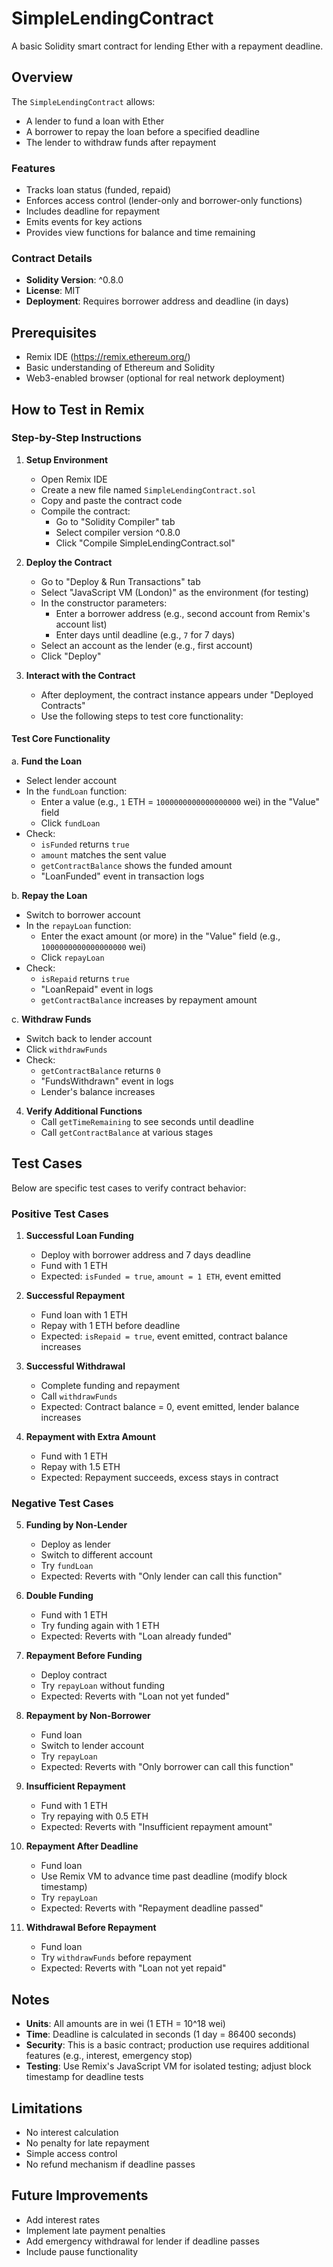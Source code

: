 # SimpleLendingContract

A basic Solidity smart contract for lending Ether with a repayment deadline.

## Overview

The `SimpleLendingContract` allows:
- A lender to fund a loan with Ether
- A borrower to repay the loan before a specified deadline
- The lender to withdraw funds after repayment

### Features
- Tracks loan status (funded, repaid)
- Enforces access control (lender-only and borrower-only functions)
- Includes deadline for repayment
- Emits events for key actions
- Provides view functions for balance and time remaining

### Contract Details
- **Solidity Version**: ^0.8.0
- **License**: MIT
- **Deployment**: Requires borrower address and deadline (in days)

## Prerequisites
- Remix IDE (https://remix.ethereum.org/)
- Basic understanding of Ethereum and Solidity
- Web3-enabled browser (optional for real network deployment)

## How to Test in Remix

### Step-by-Step Instructions

1. **Setup Environment**
   - Open Remix IDE
   - Create a new file named `SimpleLendingContract.sol`
   - Copy and paste the contract code
   - Compile the contract:
     - Go to "Solidity Compiler" tab
     - Select compiler version ^0.8.0
     - Click "Compile SimpleLendingContract.sol"

2. **Deploy the Contract**
   - Go to "Deploy & Run Transactions" tab
   - Select "JavaScript VM (London)" as the environment (for testing)
   - In the constructor parameters:
     - Enter a borrower address (e.g., second account from Remix's account list)
     - Enter days until deadline (e.g., `7` for 7 days)
   - Select an account as the lender (e.g., first account)
   - Click "Deploy"

3. **Interact with the Contract**
   - After deployment, the contract instance appears under "Deployed Contracts"
   - Use the following steps to test core functionality:

#### Test Core Functionality
   a. **Fund the Loan**
   - Select lender account
   - In the `fundLoan` function:
     - Enter a value (e.g., `1` ETH = `1000000000000000000` wei) in the "Value" field
     - Click `fundLoan`
   - Check:
     - `isFunded` returns `true`
     - `amount` matches the sent value
     - `getContractBalance` shows the funded amount
     - "LoanFunded" event in transaction logs

   b. **Repay the Loan**
   - Switch to borrower account
   - In the `repayLoan` function:
     - Enter the exact amount (or more) in the "Value" field (e.g., `1000000000000000000` wei)
     - Click `repayLoan`
   - Check:
     - `isRepaid` returns `true`
     - "LoanRepaid" event in logs
     - `getContractBalance` increases by repayment amount

   c. **Withdraw Funds**
   - Switch back to lender account
   - Click `withdrawFunds`
   - Check:
     - `getContractBalance` returns `0`
     - "FundsWithdrawn" event in logs
     - Lender's balance increases

4. **Verify Additional Functions**
   - Call `getTimeRemaining` to see seconds until deadline
   - Call `getContractBalance` at various stages

## Test Cases

Below are specific test cases to verify contract behavior:

### Positive Test Cases
1. **Successful Loan Funding**
   - Deploy with borrower address and 7 days deadline
   - Fund with 1 ETH
   - Expected: `isFunded = true`, `amount = 1 ETH`, event emitted

2. **Successful Repayment**
   - Fund loan with 1 ETH
   - Repay with 1 ETH before deadline
   - Expected: `isRepaid = true`, event emitted, contract balance increases

3. **Successful Withdrawal**
   - Complete funding and repayment
   - Call `withdrawFunds`
   - Expected: Contract balance = 0, event emitted, lender balance increases

4. **Repayment with Extra Amount**
   - Fund with 1 ETH
   - Repay with 1.5 ETH
   - Expected: Repayment succeeds, excess stays in contract

### Negative Test Cases
5. **Funding by Non-Lender**
   - Deploy as lender
   - Switch to different account
   - Try `fundLoan`
   - Expected: Reverts with "Only lender can call this function"

6. **Double Funding**
   - Fund with 1 ETH
   - Try funding again with 1 ETH
   - Expected: Reverts with "Loan already funded"

7. **Repayment Before Funding**
   - Deploy contract
   - Try `repayLoan` without funding
   - Expected: Reverts with "Loan not yet funded"

8. **Repayment by Non-Borrower**
   - Fund loan
   - Switch to lender account
   - Try `repayLoan`
   - Expected: Reverts with "Only borrower can call this function"

9. **Insufficient Repayment**
   - Fund with 1 ETH
   - Try repaying with 0.5 ETH
   - Expected: Reverts with "Insufficient repayment amount"

10. **Repayment After Deadline**
    - Fund loan
    - Use Remix VM to advance time past deadline (modify block timestamp)
    - Try `repayLoan`
    - Expected: Reverts with "Repayment deadline passed"

11. **Withdrawal Before Repayment**
    - Fund loan
    - Try `withdrawFunds` before repayment
    - Expected: Reverts with "Loan not yet repaid"

## Notes
- **Units**: All amounts are in wei (1 ETH = 10^18 wei)
- **Time**: Deadline is calculated in seconds (1 day = 86400 seconds)
- **Security**: This is a basic contract; production use requires additional features (e.g., interest, emergency stop)
- **Testing**: Use Remix's JavaScript VM for isolated testing; adjust block timestamp for deadline tests

## Limitations
- No interest calculation
- No penalty for late repayment
- Simple access control
- No refund mechanism if deadline passes

## Future Improvements
- Add interest rates
- Implement late payment penalties
- Add emergency withdrawal for lender if deadline passes
- Include pause functionality

